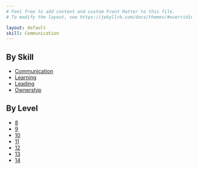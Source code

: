 ```yaml
---
# Feel free to add content and custom Front Matter to this file.
# To modify the layout, see https://jekyllrb.com/docs/themes/#overriding-theme-defaults

layout: default
skill: Communication
---
```

## By Skill

<ul>
    <li>
      <a href="{{ site.baseurl }}/skills/communication">Communication</a>
    </li>
    <li>
      <a href="{{ site.baseurl }}/skills/learning">Learning</a>
    </li>
    <li>
      <a href="{{ site.baseurl }}/skills/leading">Leading</a>
    </li>
    <li>
      <a href="{{ site.baseurl }}/skills/ownership">Ownership</a>
    </li>
</ul>

## By Level

<ul>
    <li>
      <a href="{{ site.baseurl }}/level/8">8</a>
    </li>
    <li>
      <a href="{{ site.baseurl }}/level/9">9</a>
    </li>
    <li>
      <a href="{{ site.baseurl }}/level/10">10</a>
    </li>
    <li>
      <a href="{{ site.baseurl }}/level/11">11</a>
    </li>
    <li>
      <a href="{{ site.baseurl }}/level/12">12</a>
    </li>
    <li>
      <a href="{{ site.baseurl }}/level/13">13</a>
    </li>
    <li>
      <a href="{{ site.baseurl }}/level/14">14</a>
    </li>
</ul>
